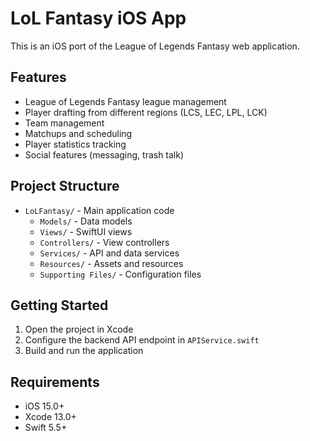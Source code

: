 # LoL Fantasy iOS App

This is an iOS port of the League of Legends Fantasy web application.

## Features

- League of Legends Fantasy league management
- Player drafting from different regions (LCS, LEC, LPL, LCK)
- Team management
- Matchups and scheduling
- Player statistics tracking
- Social features (messaging, trash talk)

## Project Structure

- `LoLFantasy/` - Main application code
  - `Models/` - Data models
  - `Views/` - SwiftUI views
  - `Controllers/` - View controllers
  - `Services/` - API and data services
  - `Resources/` - Assets and resources
  - `Supporting Files/` - Configuration files

## Getting Started

1. Open the project in Xcode
2. Configure the backend API endpoint in `APIService.swift`
3. Build and run the application

## Requirements

- iOS 15.0+
- Xcode 13.0+
- Swift 5.5+
